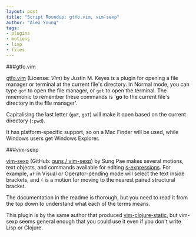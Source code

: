 ```yaml
---
layout: post
title: "Script Roundup: gtfo.vim, vim-sexp"
author: "Alex Young"
tags: 
- plugins
- motions
- lisp
- files
---
```


###gtfo.vim

[gtfo.vim](https://github.com/justinmk/vim-gtfo) (License: _Vim_) by Justin M. Keyes is a plugin for opening a file manager or terminal at the current file's directory.  In Normal mode, you can type `gof` to open the file manager, or `got` to open the terminal.  The mnemonic to remember these commands is '**go** to the current file's directory in the **f**ile manager'.

Capitalising the last letter (`goF`, `goT`) will make it open based on the current directory (`:pwd`).

It has platform-specific support, so on a Mac Finder will be used, while Windows users get Windows Explorer.

###vim-sexp

[vim-sexp](http://www.vim.org/scripts/script.php?script_id=4812) (GitHub: [guns / vim-sexp](https://github.com/guns/vim-sexp)) by Sung Pae makes several motions, text objects, and commands available for editing [s-expressions](http://en.wikipedia.org/wiki/S-expression).  For example, `af` in Visual or Operator-pending mode will select the text inside brackets, and `(` is a motion for moving to the nearest paired structural bracket.

The documentation in the readme is thorough, but you need to read it from the top down to understand what each of the terms means.

This plugin is by the same author that produced [vim-clojure-static](https://github.com/guns/vim-clojure-static), but vim-sexp seems general enough that you could use it even if you don't write Lisp or Clojure.

